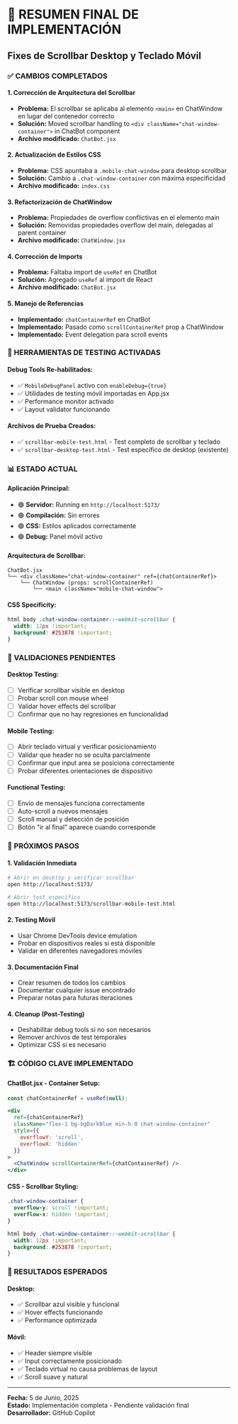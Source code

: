 # 🚀 RESUMEN FINAL DE IMPLEMENTACIÓN
## Fixes de Scrollbar Desktop y Teclado Móvil

### ✅ CAMBIOS COMPLETADOS

#### 1. **Corrección de Arquitectura del Scrollbar**
- **Problema:** El scrollbar se aplicaba al elemento `<main>` en ChatWindow en lugar del contenedor correcto
- **Solución:** Moved scrollbar handling to `<div className="chat-window-container">` in ChatBot component
- **Archivo modificado:** `ChatBot.jsx`

#### 2. **Actualización de Estilos CSS**
- **Problema:** CSS apuntaba a `.mobile-chat-window` para desktop scrollbar
- **Solución:** Cambio a `.chat-window-container` con máxima especificidad
- **Archivo modificado:** `index.css`

#### 3. **Refactorización de ChatWindow**
- **Problema:** Propiedades de overflow conflictivas en el elemento main
- **Solución:** Removidas propiedades overflow del main, delegadas al parent container
- **Archivo modificado:** `ChatWindow.jsx`

#### 4. **Corrección de Imports**
- **Problema:** Faltaba import de `useRef` en ChatBot
- **Solución:** Agregado `useRef` al import de React
- **Archivo modificado:** `ChatBot.jsx`

#### 5. **Manejo de Referencias**
- **Implementado:** `chatContainerRef` en ChatBot
- **Implementado:** Pasado como `scrollContainerRef` prop a ChatWindow
- **Implementado:** Event delegation para scroll events

### 🧪 HERRAMIENTAS DE TESTING ACTIVADAS

#### Debug Tools Re-habilitados:
- ✅ `MobileDebugPanel` activo con `enableDebug={true}`
- ✅ Utilidades de testing móvil importadas en App.jsx
- ✅ Performance monitor activado
- ✅ Layout validator funcionando

#### Archivos de Prueba Creados:
- ✅ `scrollbar-mobile-test.html` - Test completo de scrollbar y teclado
- ✅ `scrollbar-desktop-test.html` - Test específico de desktop (existente)

### 📊 ESTADO ACTUAL

#### Aplicación Principal:
- 🟢 **Servidor:** Running en `http://localhost:5173/`
- 🟢 **Compilación:** Sin errores
- 🟢 **CSS:** Estilos aplicados correctamente
- 🟢 **Debug:** Panel móvil activo

#### Arquitectura de Scrollbar:
```
ChatBot.jsx
└── <div className="chat-window-container" ref={chatContainerRef}>
    └── ChatWindow (props: scrollContainerRef)
        └── <main className="mobile-chat-window">
```

#### CSS Specificity:
```css
html body .chat-window-container::-webkit-scrollbar {
  width: 12px !important;
  background: #253878 !important;
}
```

### 🎯 VALIDACIONES PENDIENTES

#### Desktop Testing:
- [ ] Verificar scrollbar visible en desktop
- [ ] Probar scroll con mouse wheel
- [ ] Validar hover effects del scrollbar
- [ ] Confirmar que no hay regresiones en funcionalidad

#### Mobile Testing:
- [ ] Abrir teclado virtual y verificar posicionamiento
- [ ] Validar que header no se oculta parcialmente
- [ ] Confirmar que input area se posiciona correctamente
- [ ] Probar diferentes orientaciones de dispositivo

#### Functional Testing:
- [ ] Envío de mensajes funciona correctamente
- [ ] Auto-scroll a nuevos mensajes
- [ ] Scroll manual y detección de posición
- [ ] Botón "ir al final" aparece cuando corresponde

### 🔧 PRÓXIMOS PASOS

#### 1. Validación Inmediata
```bash
# Abrir en desktop y verificar scrollbar
open http://localhost:5173/

# Abrir test específico
open http://localhost:5173/scrollbar-mobile-test.html
```

#### 2. Testing Móvil
- Usar Chrome DevTools device emulation
- Probar en dispositivos reales si está disponible
- Validar en diferentes navegadores móviles

#### 3. Documentación Final
- Crear resumen de todos los cambios
- Documentar cualquier issue encontrado
- Preparar notas para futuras iteraciones

#### 4. Cleanup (Post-Testing)
- Deshabilitar debug tools si no son necesarios
- Remover archivos de test temporales
- Optimizar CSS si es necesario

### 🏗️ CÓDIGO CLAVE IMPLEMENTADO

#### ChatBot.jsx - Container Setup:
```jsx
const chatContainerRef = useRef(null);

<div 
  ref={chatContainerRef}
  className="flex-1 bg-bgDarkBlue min-h-0 chat-window-container"
  style={{
    overflowY: 'scroll',
    overflowX: 'hidden'
  }}
>
  <ChatWindow scrollContainerRef={chatContainerRef} />
</div>
```

#### CSS - Scrollbar Styling:
```css
.chat-window-container {
  overflow-y: scroll !important;
  overflow-x: hidden !important;
}

html body .chat-window-container::-webkit-scrollbar {
  width: 12px !important;
  background: #253878 !important;
}
```

### 🎉 RESULTADOS ESPERADOS

#### Desktop:
- ✅ Scrollbar azul visible y funcional
- ✅ Hover effects funcionando
- ✅ Performance optimizada

#### Móvil:
- ✅ Header siempre visible
- ✅ Input correctamente posicionado
- ✅ Teclado virtual no causa problemas de layout
- ✅ Scroll suave y natural

---
**Fecha:** 5 de Junio, 2025  
**Estado:** Implementación completa - Pendiente validación final  
**Desarrollador:** GitHub Copilot  
